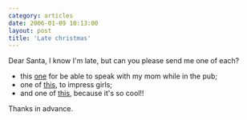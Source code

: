 ```yaml
---
category: articles
date: 2006-01-09 10:13:00
layout: post
title: 'Late christmas'
---
```


<p>Dear Santa, I know I'm late, but can you please send me one of each?</p>

<ul>
  <li>this <a href="http://www.anandtech.com/tradeshows/showdoc.aspx?i=2665&p=16">one</a> for be able to speak with my mom while in the pub;</li>
  <li>one of <a href="http://www.celestron.com/skyscout/hp_land.php">this</a>, to impress girls;</li>
  <li>and one of <a href="http://www.artlebedev.com/portfolio/optimus/">this</a>, because it's so cool!!</li>
</ul>

<p>Thanks in advance.</p>
